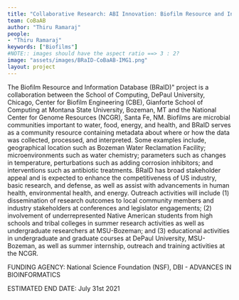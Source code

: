 ```yaml
---
title: "Collaborative Research: ABI Innovation: Biofilm Resource and Information Database (BRaID): A Tool to Fuse Diverse Biofilm Data Types."
team: CoBaAB
author: "Thiru Ramaraj"
people: 
- "Thiru Ramaraj"
keywords: ["Biofilms"]
#NOTE:: images should have the aspect ratio ==> 3 : 2?
image: "assets/images/BRaID-CoBaAB-IMG1.png"
layout: project
---
```


The Biofilm Resource and Information Database (BRaID)" project is a collaboration between the School of Computing, DePaul University, Chicago, Center for Biofilm Engineering (CBE), Gianforte School of Computing at Montana State University, Bozeman, MT and the National Center for Genome Resources (NCGR), Santa Fe, NM. Biofilms are microbial communities important to water, food, energy, and health, and BRaID serves as a community resource containing metadata about where or how the data was collected, processed, and interpreted. Some examples include, geographical location such as Bozeman Water Reclamation Facility; microenvironments such as water chemistry; parameters such as changes in temperature, perturbations such as adding corrosion inhibitors; and interventions such as antibiotic treatments. BRaID has broad stakeholder appeal and is expected to enhance the competitiveness of US industry, basic research, and defense, as well as assist with advancements in human health, environmental health, and energy. Outreach activities will include (1) dissemination of research outcomes to local community members and industry stakeholders at conferences and legislator engagements; (2) involvement of underrepresented Native American students from high schools and tribal colleges in summer research activities as well as undergraduate researchers at MSU-Bozeman; and (3) educational activities in undergraduate and graduate courses at DePaul University, MSU-Bozeman, as well as summer internship, outreach and training activities at the NCGR.

FUNDING AGENCY: National Science Foundation (NSF), DBI - ADVANCES IN BIOINFORMATICS

ESTIMATED END DATE: July 31st 2021